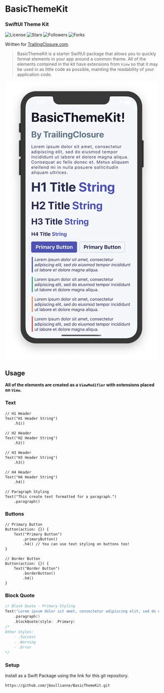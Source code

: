 # BasicThemeKit
### SwiftUI Theme Kit

![License](https://img.shields.io/github/license/jboullianne/BasicThemeKit)   ![Stars](https://img.shields.io/github/stars/jboullianne/BasicThemeKit?style=social)  ![Followers](https://img.shields.io/github/followers/jboullianne?style=social)  ![Forks](https://img.shields.io/github/forks/jboullianne/BasicThemeKit?style=social)

Written for [TrailingClosure.com](https://trailingclosure.com/).

> BasicThemeKit is a starter SwiftUI package that allows you to quickly format elements in your app around a common theme. All of the elements contained in the kit have extensions from  `View` so that it may be used in as little code as possible, mainting the readability of your application code. 


![Example](images/BasicThemeKit_Example.png?v=4&s=200)

## Usage
**All of the elements are created as a `ViewModifier` with extensions placed on `View`.**

### Text
```
// H1 Header
Text("H1 Header String")
    .h1()
    
// H2 Header
Text("H2 Header String")
    .h2()

// H3 Header
Text("H3 Header String")
    .h3()

// H4 Header
Text("H4 Header String")
    .h4()

// Paragraph Styling
Text("This create text formatted for a paragraph.")
    .paragraph()
```
### Buttons
```
// Primary Button
Button(action: {}) {
    Text("Primary Button")
        .primaryButton()
        .h4() // You can use text styling on buttons too!
}

// Border Button
Button(action: {}) {
    Text("Border Button")
        .borderButton()
        .h4()
}
```
### Block Quote
```swift
// Block Quote - Primary Styling
Text("Lorem ipsum dolor sit amet, consectetur adipiscing elit, sed do eiusmod tempor incididunt ut labore et dolore magna aliqua.")
    .paragraph()
    .blockQuote(style: .Primary)
/*
Other Styles:
    - .Success
    - .Warning
    - .Error
*/
```
### Setup
Install as a Swift Package using the link for this git repository.

`https://github.com/jboullianne/BasicThemeKit.git`

